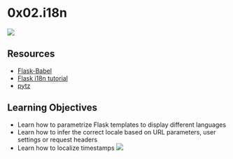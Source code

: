 # 0x02.i18n
![](https://s3.amazonaws.com/alx-intranet.hbtn.io/uploads/medias/2020/1/91e1c50322b2428428f9.jpeg?X-Amz-Algorithm=AWS4-HMAC-SHA256&X-Amz-Credential=AKIARDDGGGOUSBVO6H7D%2F20230304%2Fus-east-1%2Fs3%2Faws4_request&X-Amz-Date=20230304T005821Z&X-Amz-Expires=86400&X-Amz-SignedHeaders=host&X-Amz-Signature=856470b39f715a09a0bfee3da0022942964414985d5c73c2a15e0ac58965ad41)
## Resources
* [Flask-Babel](https://flask-babel.tkte.ch/)
* [Flask i18n tutorial](https://blog.miguelgrinberg.com/post/the-flask-mega-tutorial-part-xiii-i18n-and-l10n)
* [pytz](https://pytz.sourceforge.net/)
## Learning Objectives
* Learn how to parametrize Flask templates to display different languages
* Learn how to infer the correct locale based on URL parameters, user settings or request headers
* Learn how to localize timestamps
![](<img src='https://s3.amazonaws.com/alx-intranet.hbtn.io/uploads/medias/2020/1/91e1c50322b2428428f9.jpeg?X-Amz-Algorithm=AWS4-HMAC-SHA256&X-Amz-Credential=AKIARDDGGGOUSBVO6H7D%2F20230304%2Fus-east-1%2Fs3%2Faws4_request&X-Amz-Date=20230304T005821Z&X-Amz-Expires=86400&X-Amz-SignedHeaders=host&X-Amz-Signature=856470b39f715a09a0bfee3da0022942964414985d5c73c2a15e0ac58965ad41' width: 300 />)
